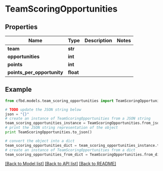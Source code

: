 # TeamScoringOpportunities


## Properties
Name | Type | Description | Notes
------------ | ------------- | ------------- | -------------
**team** | **str** |  | 
**opportunities** | **int** |  | 
**points** | **int** |  | 
**points_per_opportunity** | **float** |  | 

## Example

```python
from cfbd.models.team_scoring_opportunities import TeamScoringOpportunities

# TODO update the JSON string below
json = "{}"
# create an instance of TeamScoringOpportunities from a JSON string
team_scoring_opportunities_instance = TeamScoringOpportunities.from_json(json)
# print the JSON string representation of the object
print TeamScoringOpportunities.to_json()

# convert the object into a dict
team_scoring_opportunities_dict = team_scoring_opportunities_instance.to_dict()
# create an instance of TeamScoringOpportunities from a dict
team_scoring_opportunities_from_dict = TeamScoringOpportunities.from_dict(team_scoring_opportunities_dict)
```
[[Back to Model list]](../README.md#documentation-for-models) [[Back to API list]](../README.md#documentation-for-api-endpoints) [[Back to README]](../README.md)


